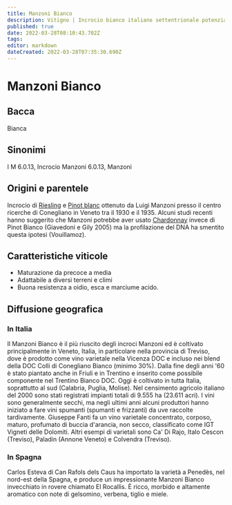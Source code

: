 ```yaml
---
title: Manzoni Bianco
description: Vitigno | Incrocio bianco italiano settentrionale potenzialmente di alta qualità che ha ereditato le qualità positive dei suoi genitori.
published: true
date: 2022-03-28T08:10:43.702Z
tags: 
editor: markdown
dateCreated: 2022-03-28T07:35:30.690Z
---
```


# Manzoni Bianco

## Bacca
Bianca

## Sinonimi
I M 6.0.13, Incrocio Manzoni 6.0.13, Manzoni

## Origini e parentele
Incrocio di [Riesling](/vitigni/Italia/riesling-renano) e [Pinot blanc](/vitigni/Francia/pinot-blanc) ottenuto da Luigi Manzoni presso il centro ricerche di Conegliano in Veneto tra il 1930 e il 1935. Alcuni studi recenti hanno suggerito che Manzoni potrebbe aver usato [Chardonnay](/vitigni/Francia/chardonnay) invece di Pinot Bianco (Giavedoni e Gily 2005) ma la profilazione del DNA ha smentito questa ipotesi (Vouillamoz).

## Caratteristiche viticole

- Maturazione da precoce a media
- Adattabile a diversi terreni e climi
- Buona resistenza a oidio, esca e marciume acido.

## Diffusione geografica

### In Italia
Il Manzoni Bianco è il più riuscito degli incroci Manzoni ed è coltivato principalmente in Veneto, Italia, in particolare nella provincia di Treviso, dove è prodotto come vino varietale nella Vicenza DOC e incluso nei blend della DOC Colli di Conegliano Bianco (minimo 30%). Dalla fine degli anni '60 è stato piantato anche in Friuli e in Trentino e inserito come possibile componente nel Trentino Bianco DOC. Oggi è coltivato in tutta Italia, soprattutto al sud (Calabria, Puglia, Molise). Nel censimento agricolo italiano del 2000 sono stati registrati impianti totali di 9.555 ha (23.611 acri). I vini sono generalmente secchi, ma negli ultimi anni alcuni produttori hanno iniziato a fare vini spumanti (spumanti e frizzanti) da uve raccolte tardivamente. Giuseppe Fanti fa un vino varietale concentrato, corposo, maturo, profumato di buccia d'arancia, non secco, classificato come IGT Vigneti delle Dolomiti. Altri esempi di varietali sono Ca' Di Rajo, Italo Cescon (Treviso), Paladin (Annone Veneto) e Colvendra (Treviso).

### In Spagna
Carlos Esteva di Can Rafols dels Caus ha importato la varietà a Penedès, nel nord-est della Spagna, e produce un impressionante Manzoni Bianco invecchiato in rovere chiamato El Rocallis. È ricco, morbido e altamente aromatico con note di gelsomino, verbena, tiglio e miele.



